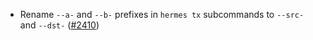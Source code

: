 *   Rename `--a-` and `--b-` prefixes in `hermes tx` subcommands to `--src-` and `--dst-`
    ([#2410](https://github.com/informalsystems/ibc-rs/issues/2410))
